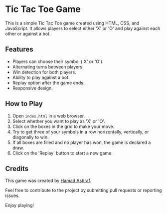 # Tic Tac Toe Game

This is a simple Tic Tac Toe game created using HTML, CSS, and JavaScript. It allows players to select either 'X' or 'O' and play against each other or against a bot.

## Features

- Players can choose their symbol ('X' or 'O').
- Alternating turns between players.
- Win detection for both players.
- Ability to play against a bot.
- Replay option after the game ends.
- Responsive design.

## How to Play

1. Open `index.html` in a web browser.
2. Select whether you want to play as 'X' or 'O'.
3. Click on the boxes in the grid to make your move.
4. Try to get three of your symbols in a row horizontally, vertically, or diagonally to win.
5. If all boxes are filled and no player has won, the game is declared a draw.
6. Click on the 'Replay' button to start a new game.

## Credits

This game was created by [Hamad Ashraf](https://github.com/h-ashraf).

Feel free to contribute to the project by submitting pull requests or reporting issues.

Enjoy playing!
